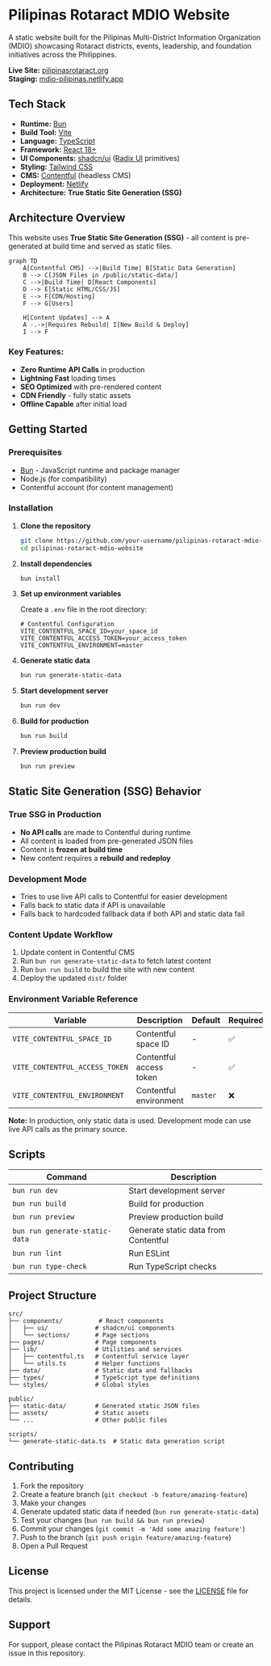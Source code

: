 # Pilipinas Rotaract MDIO Website

A static website built for the Pilipinas Multi-District Information Organization (MDIO) showcasing Rotaract districts, events, leadership, and foundation initiatives across the Philippines.

**Live Site:** [pilipinasrotaract.org](http://pilipinasrotaract.org/)  
**Staging:** [mdio-pilipinas.netlify.app](https://mdio-pilipinas.netlify.app/)

## Tech Stack

- **Runtime:** [Bun](https://bun.sh)
- **Build Tool:** [Vite](https://vitejs.dev)
- **Language:** [TypeScript](https://www.typescriptlang.org)
- **Framework:** [React 18+](https://react.dev)
- **UI Components:** [shadcn/ui](https://ui.shadcn.com) ([Radix UI](https://www.radix-ui.com) primitives)
- **Styling:** [Tailwind CSS](https://tailwindcss.com)
- **CMS:** [Contentful](https://www.contentful.com) (headless CMS)
- **Deployment:** [Netlify](https://netlify.com/)
- **Architecture:** **True Static Site Generation (SSG)**

## Architecture Overview

This website uses **True Static Site Generation (SSG)** - all content is pre-generated at build time and served as static files.

```mermaid
graph TD
    A[Contentful CMS] -->|Build Time| B[Static Data Generation]
    B --> C[JSON Files in /public/static-data/]
    C -->|Build Time| D[React Components]
    D --> E[Static HTML/CSS/JS]
    E --> F[CDN/Hosting]
    F --> G[Users]
    
    H[Content Updates] --> A
    A -.->|Requires Rebuild| I[New Build & Deploy]
    I --> F
```

### Key Features:
- **Zero Runtime API Calls** in production
- **Lightning Fast** loading times
- **SEO Optimized** with pre-rendered content
- **CDN Friendly** - fully static assets
- **Offline Capable** after initial load

## Getting Started

### Prerequisites

- [Bun](https://bun.sh) - JavaScript runtime and package manager
- Node.js (for compatibility)
- Contentful account (for content management)

### Installation

1. **Clone the repository**
   ```bash
   git clone https://github.com/your-username/pilipinas-rotaract-mdio-website.git
   cd pilipinas-rotaract-mdio-website
   ```

2. **Install dependencies**
   ```bash
   bun install
   ```

3. **Set up environment variables**
   
   Create a `.env` file in the root directory:
   ```env
   # Contentful Configuration
   VITE_CONTENTFUL_SPACE_ID=your_space_id
   VITE_CONTENTFUL_ACCESS_TOKEN=your_access_token
   VITE_CONTENTFUL_ENVIRONMENT=master
   ```

4. **Generate static data**
   ```bash
   bun run generate-static-data
   ```

5. **Start development server**
   ```bash
   bun run dev
   ```

6. **Build for production**
   ```bash
   bun run build
   ```

7. **Preview production build**
   ```bash
   bun run preview
   ```

## Static Site Generation (SSG) Behavior

### True SSG in Production
- **No API calls** are made to Contentful during runtime
- All content is loaded from pre-generated JSON files
- Content is **frozen at build time**
- New content requires a **rebuild and redeploy**

### Development Mode
- Tries to use live API calls to Contentful for easier development
- Falls back to static data if API is unavailable
- Falls back to hardcoded fallback data if both API and static data fail

### Content Update Workflow
1. Update content in Contentful CMS
2. Run `bun run generate-static-data` to fetch latest content
3. Run `bun run build` to build the site with new content
4. Deploy the updated `dist/` folder

### Environment Variable Reference

| Variable | Description | Default | Required |
|----------|-------------|---------|----------|
| `VITE_CONTENTFUL_SPACE_ID` | Contentful space ID | - | ✅ |
| `VITE_CONTENTFUL_ACCESS_TOKEN` | Contentful access token | - | ✅ |
| `VITE_CONTENTFUL_ENVIRONMENT` | Contentful environment | `master` | ❌ |

**Note:** In production, only static data is used. Development mode can use live API calls as the primary source.

## Scripts

| Command | Description |
|---------|-------------|
| `bun run dev` | Start development server |
| `bun run build` | Build for production |
| `bun run preview` | Preview production build |
| `bun run generate-static-data` | Generate static data from Contentful |
| `bun run lint` | Run ESLint |
| `bun run type-check` | Run TypeScript checks |

## Project Structure

```
src/
├── components/          # React components
│   ├── ui/             # shadcn/ui components
│   └── sections/       # Page sections
├── pages/              # Page components
├── lib/                # Utilities and services
│   ├── contentful.ts   # Contentful service layer
│   └── utils.ts        # Helper functions
├── data/               # Static data and fallbacks
├── types/              # TypeScript type definitions
└── styles/             # Global styles

public/
├── static-data/        # Generated static JSON files
├── assets/             # Static assets
└── ...                 # Other public files

scripts/
└── generate-static-data.ts  # Static data generation script
```

## Contributing

1. Fork the repository
2. Create a feature branch (`git checkout -b feature/amazing-feature`)
3. Make your changes
4. Generate updated static data if needed (`bun run generate-static-data`)
5. Test your changes (`bun run build && bun run preview`)
6. Commit your changes (`git commit -m 'Add some amazing feature'`)
7. Push to the branch (`git push origin feature/amazing-feature`)
8. Open a Pull Request

## License

This project is licensed under the MIT License - see the [LICENSE](LICENSE) file for details.

## Support

For support, please contact the Pilipinas Rotaract MDIO team or create an issue in this repository.
